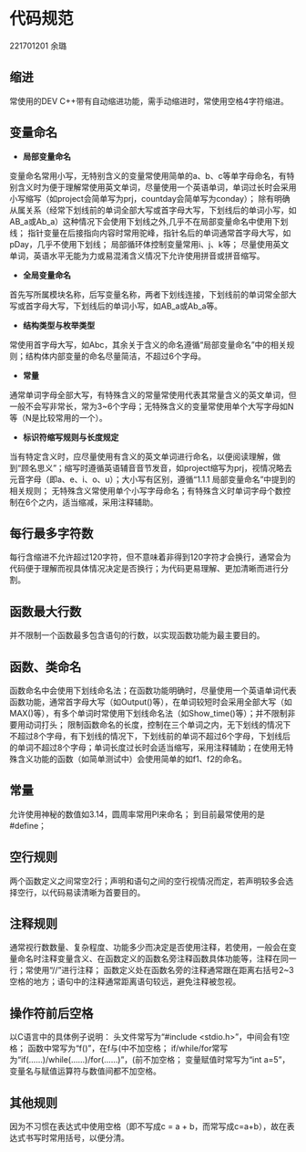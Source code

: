 # 代码规范
221701201 余璐

缩进
----
常使用的DEV C++带有自动缩进功能，需手动缩进时，常使用空格4字符缩进。

变量命名
------

 - **局部变量命名**

变量命名常用小写，无特别含义的变量常使用简单的a、b、c等单字母命名，有特别含义时为便于理解常使用英文单词，尽量使用一个英语单词，单词过长时会采用小写缩写（如project会简单写为prj，countday会简单写为conday）；
除有明确从属关系（经常下划线前的单词全部大写或首字母大写，下划线后的单词小写，如AB_a或Ab_a）这种情况下会使用下划线之外,几乎不在局部变量命名中使用下划线；
指针变量在后接指向内容时常用驼峰，指针名后的单词通常首字母大写，如pDay，几乎不使用下划线；
局部循环体控制变量常用i、j、k等；
尽量使用英文单词，英语水平无能为力或易混淆含义情况下允许使用拼音或拼音缩写。

 - **全局变量命名**

首先写所属模块名称，后写变量名称，两者下划线连接，下划线前的单词常全部大写或首字母大写，下划线后的单词小写，如AB_a或Ab_a等。

 - **结构类型与枚举类型**

常使用首字母大写，如Abc，其余关于含义的命名遵循“局部变量命名”中的相关规则；结构体内部变量的命名尽量简洁，不超过6个字母。

 - **常量**

通常单词字母全部大写，有特殊含义的常量常使用代表其常量含义的英文单词，但一般不会写非常长，常为3~6个字母；无特殊含义的变量常使用单个大写字母如N等（N是比较常用的一个）。

 - **标识符缩写规则与长度规定**

当有特定含义时，应尽量使用有含义的英文单词进行命名，以便阅读理解，做到“顾名思义”；缩写时遵循英语辅音音节发音，如project缩写为prj，视情况略去元音字母（即a、e、i、o、u）；大小写有区别，遵循“1.1.1 局部变量命名”中提到的相关规则；
无特殊含义常使用单个小写字母命名；有特殊含义时单词字母个数控制在6个之内，适当缩减，采用注释辅助。


每行最多字符数
-------
每行含缩进不允许超过120字符，但不意味着非得到120字符才会换行，通常会为代码便于理解而视具体情况决定是否换行；为代码更易理解、更加清晰而进行分割。

函数最大行数
------
并不限制一个函数最多包含语句的行数，以实现函数功能为最主要目的。


函数、类命名
------
函数命名中会使用下划线命名法；在函数功能明确时，尽量使用一个英语单词代表函数功能，通常首字母大写（如Output()等），在单词较短时会采用全部大写（如MAX()等），有多个单词时常使用下划线命名法（如Show_time()等）；并不限制非要用动词打头；
限制函数命名的长度，控制在三个单词之内，无下划线的情况下不超过8个字母，有下划线的情况下，下划线前的单词不超过6个字母，下划线后的单词不超过8个字母；单词长度过长时会适当缩写，采用注释辅助；在使用无特殊含义功能的函数（如简单测试中）会使用简单的如f1、f2的命名。

常量
----
允许使用神秘的数值如3.14，圆周率常用PI来命名；
到目前最常使用的是#define；

空行规则
----
两个函数定义之间常空2行；声明和语句之间的空行视情况而定，若声明较多会选择空行，以代码易读清晰为首要目的。

注释规则
----
通常视行数数量、复杂程度、功能多少而决定是否使用注释，若使用，一般会在变量命名时注释变量含义、在函数定义的函数名旁注释函数具体功能等，注释在同一行；常使用“//”进行注释；
函数定义处在函数名旁的注释通常跟在距离右括号2~3空格的地方；语句中的注释通常距离语句较远，避免注释被忽视。

操作符前后空格
-------
以C语言中的具体例子说明：
头文件常写为“#include <stdio.h>”，中间会有1空格；
函数中常写为“f()”，在f与(中不加空格；
if/while/for常写为“if(……)/while(……)/for(……)”，(前不加空格；
变量赋值时常写为“int a=5”，变量名与赋值运算符与数值间都不加空格。


其他规则
----
因为不习惯在表达式中使用空格（即不写成c = a + b，而常写成c=a+b），故在表达式书写时常用括号，以便分清。


